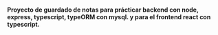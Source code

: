 #### Proyecto de guardado de notas para prácticar backend con node, express, typescript, typeORM con mysql. y para el frontend react con typescript.